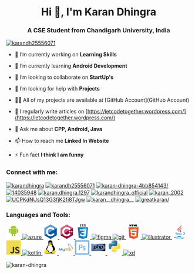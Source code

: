 <h1 align="center">Hi 👋, I'm Karan Dhingra</h1>
<h3 align="center">A CSE Student from Chandigarh University, India</h3>

<p align="left"> <a href="https://twitter.com/karandh25556071" target="blank"><img src="https://img.shields.io/twitter/follow/karandh25556071?logo=twitter&style=for-the-badge" alt="karandh25556071" /></a> </p>

- 🔭 I’m currently working on **Learning Skills**

- 🌱 I’m currently learning **Android Development**

- 👯 I’m looking to collaborate on **StartUp's**

- 🤝 I’m looking for help with **Projects**

- 👨‍💻 All of my projects are available at [GitHub Account](GitHub Account)

- 📝 I regularly write articles on [https://letcodetogether.wordpress.com/](https://letcodetogether.wordpress.com/)

- 💬 Ask me about **CPP, Android, Java**

- 📫 How to reach me **Linked In Website**

- ⚡ Fun fact **I think I am funny**

<h3 align="left">Connect with me:</h3>
<p align="left">
<a href="https://dev.to/karandhingra" target="blank"><img align="center" src="https://cdn.jsdelivr.net/npm/simple-icons@3.0.1/icons/dev-dot-to.svg" alt="karandhingra" height="30" width="40" /></a>
<a href="https://twitter.com/karandh25556071" target="blank"><img align="center" src="https://github.com/rahuldkjain/github-profile-readme-generator/blob/master/src/images/icons/Social/twitter.svg" alt="karandh25556071" height="30" width="40" /></a>
<a href="https://linkedin.com/in/karan-dhingra-4bb854143/" target="blank"><img align="center" src="https://github.com/Karan-Dhingra/github-profile-readme-generator/blob/master/src/images/icons/Social/linked-in-alt.svg" alt="karan-dhingra-4bb854143/" height="30" width="40" /></a>
<a href="https://stackoverflow.com/users/14035948" target="blank"><img align="center" src="https://github.com/Karan-Dhingra/github-profile-readme-generator/blob/master/src/images/icons/Social/stack-overflow.svg" alt="14035948" height="30" width="40" /></a>
<a href="https://fb.com/karan.dhingra.1297" target="blank"><img align="center" src="https://github.com/Karan-Dhingra/github-profile-readme-generator/blob/master/src/images/icons/Social/facebook.svg" alt="karan.dhingra.1297" height="30" width="40" /></a>
<a href="https://instagram.com/karandhingra_official" target="blank"><img align="center" src="https://github.com/Karan-Dhingra/github-profile-readme-generator/blob/master/src/images/icons/Social/instagram.svg" alt="karandhingra_official" height="30" width="40" /></a>
<a href="https://www.codechef.com/users/karan_2002" target="blank"><img align="center" src="https://cdn.jsdelivr.net/npm/simple-icons@3.1.0/icons/codechef.svg" alt="karan_2002" height="30" width="40" /></a>
<a href="https://www.youtube.com/channel/UCPKdNUsQ13G3fjK2fi8TJgw" target="blank"><img align="center" src="https://github.com/Karan-Dhingra/github-profile-readme-generator/blob/master/src/images/icons/Social/youtube.svg" alt="UCPKdNUsQ13G3fjK2fi8TJgw" height="30" width="40" /></a>
<a href="https://www.hackerrank.com/karan__dhingra__" target="blank"><img align="center" src="https://github.com/Karan-Dhingra/github-profile-readme-generator/blob/master/src/images/icons/Social/hackerrank.svg" alt="karan__dhingra__" height="30" width="40" /></a>
<a href="https://auth.geeksforgeeks.org/user/greatkaran/" target="blank"><img align="center" src="https://github.com/Karan-Dhingra/github-profile-readme-generator/blob/master/src/images/icons/Social/geeks-for-geeks.svg" alt="greatkaran/" height="30" width="40" /></a>

</p>
</p>

<h3 align="left">Languages and Tools:</h3>
<p align="left"> <a href="https://developer.android.com" target="_blank"> <img src="https://raw.githubusercontent.com/devicons/devicon/master/icons/android/android-original-wordmark.svg" alt="android" width="40" height="40"/> </a> <a href="https://azure.microsoft.com/en-in/" target="_blank"> <img src="https://www.vectorlogo.zone/logos/microsoft_azure/microsoft_azure-icon.svg" alt="azure" width="40" height="40"/> </a> <a href="https://www.cprogramming.com/" target="_blank"> <img src="https://raw.githubusercontent.com/devicons/devicon/master/icons/c/c-original.svg" alt="c" width="40" height="40"/> </a> <a href="https://www.w3schools.com/cpp/" target="_blank"> <img src="https://raw.githubusercontent.com/devicons/devicon/master/icons/cplusplus/cplusplus-original.svg" alt="cplusplus" width="40" height="40"/> </a> <a href="https://www.w3schools.com/css/" target="_blank"> <img src="https://raw.githubusercontent.com/devicons/devicon/master/icons/css3/css3-original-wordmark.svg" alt="css3" width="40" height="40"/> </a> <a href="https://www.figma.com/" target="_blank"> <img src="https://www.vectorlogo.zone/logos/figma/figma-icon.svg" alt="figma" width="40" height="40"/> </a> <a href="https://git-scm.com/" target="_blank"> <img src="https://www.vectorlogo.zone/logos/git-scm/git-scm-icon.svg" alt="git" width="40" height="40"/> </a> <a href="https://www.w3.org/html/" target="_blank"> <img src="https://raw.githubusercontent.com/devicons/devicon/master/icons/html5/html5-original-wordmark.svg" alt="html5" width="40" height="40"/> </a> <a href="https://www.adobe.com/in/products/illustrator.html" target="_blank"> <img src="https://www.vectorlogo.zone/logos/adobe_illustrator/adobe_illustrator-icon.svg" alt="illustrator" width="40" height="40"/> </a> <a href="https://www.java.com" target="_blank"> <img src="https://raw.githubusercontent.com/devicons/devicon/master/icons/java/java-original.svg" alt="java" width="40" height="40"/> </a> <a href="https://developer.mozilla.org/en-US/docs/Web/JavaScript" target="_blank"> <img src="https://raw.githubusercontent.com/devicons/devicon/master/icons/javascript/javascript-original.svg" alt="javascript" width="40" height="40"/> </a> <a href="https://kotlinlang.org" target="_blank"> <img src="https://www.vectorlogo.zone/logos/kotlinlang/kotlinlang-icon.svg" alt="kotlin" width="40" height="40"/> </a> <a href="https://www.linux.org/" target="_blank"> <img src="https://raw.githubusercontent.com/devicons/devicon/master/icons/linux/linux-original.svg" alt="linux" width="40" height="40"/> </a> <a href="https://www.mysql.com/" target="_blank"> <img src="https://raw.githubusercontent.com/devicons/devicon/master/icons/mysql/mysql-original-wordmark.svg" alt="mysql" width="40" height="40"/> </a> <a href="https://www.photoshop.com/en" target="_blank"> <img src="https://raw.githubusercontent.com/devicons/devicon/master/icons/photoshop/photoshop-line.svg" alt="photoshop" width="40" height="40"/> </a> <a href="https://www.php.net" target="_blank"> <img src="https://raw.githubusercontent.com/devicons/devicon/master/icons/php/php-original.svg" alt="php" width="40" height="40"/> </a> <a href="https://www.python.org" target="_blank"> <img src="https://raw.githubusercontent.com/devicons/devicon/master/icons/python/python-original.svg" alt="python" width="40" height="40"/> </a> <a href="https://www.adobe.com/products/xd.html" target="_blank"> <img src="https://cdn.worldvectorlogo.com/logos/adobe-xd.svg" alt="xd" width="40" height="40"/> </a> </p>

<p><img align="center" src="https://github-readme-stats.vercel.app/api/top-langs?username=karan-dhingra&show_icons=true&locale=en&layout=compact" alt="karan-dhingra" /></p>
